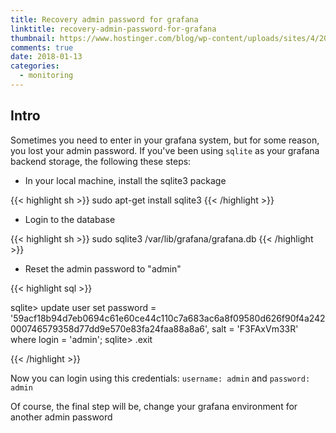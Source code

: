 ```yaml
---
title: Recovery admin password for grafana
linktitle: recovery-admin-password-for-grafana
thumbnail: https://www.hostinger.com/blog/wp-content/uploads/sites/4/2017/11/grafana-logo.jpg
comments: true
date: 2018-01-13
categories:
  - monitoring
---
```


## Intro 

Sometimes you need to enter in your grafana system, but for some reason, you lost your admin password. If you've been using `sqlite` as your grafana backend storage, the following these steps:

* In your local machine, install the sqlite3 package

{{< highlight sh >}}
sudo apt-get install sqlite3
{{< /highlight >}}
 
* Login to the database

{{< highlight sh >}}
sudo sqlite3 /var/lib/grafana/grafana.db
{{< /highlight >}}
 
* Reset the admin password to "admin"

{{< highlight sql >}}

sqlite> update user set password = '59acf18b94d7eb0694c61e60ce44c110c7a683ac6a8f09580d626f90f4a242000746579358d77dd9e570e83fa24faa88a8a6', salt = 'F3FAxVm33R' where login = 'admin';
sqlite> .exit

{{< /highlight >}}

Now you can login using this credentials: `username: admin` and `password: admin`
 

Of course, the final step will be, change your grafana environment for another admin password
